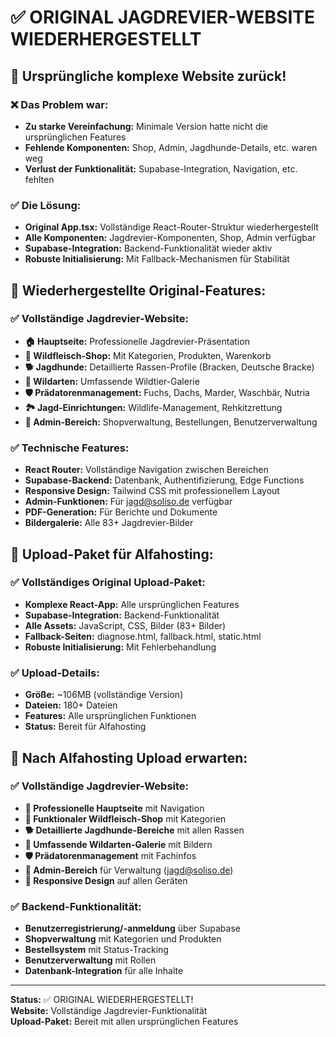 # ✅ ORIGINAL JAGDREVIER-WEBSITE WIEDERHERGESTELLT

## 🎯 Ursprüngliche komplexe Website zurück!

### ❌ Das Problem war:
- **Zu starke Vereinfachung:** Minimale Version hatte nicht die ursprünglichen Features
- **Fehlende Komponenten:** Shop, Admin, Jagdhunde-Details, etc. waren weg
- **Verlust der Funktionalität:** Supabase-Integration, Navigation, etc. fehlten

### ✅ Die Lösung:
- **Original App.tsx:** Vollständige React-Router-Struktur wiederhergestellt
- **Alle Komponenten:** Jagdrevier-Komponenten, Shop, Admin verfügbar
- **Supabase-Integration:** Backend-Funktionalität wieder aktiv
- **Robuste Initialisierung:** Mit Fallback-Mechanismen für Stabilität

## 🦌 Wiederhergestellte Original-Features:

### ✅ Vollständige Jagdrevier-Website:
- **🏠 Hauptseite:** Professionelle Jagdrevier-Präsentation
- **🥩 Wildfleisch-Shop:** Mit Kategorien, Produkten, Warenkorb
- **🐕 Jagdhunde:** Detaillierte Rassen-Profile (Bracken, Deutsche Bracke)
- **🦆 Wildarten:** Umfassende Wildtier-Galerie
- **🛡️ Prädatorenmanagement:** Fuchs, Dachs, Marder, Waschbär, Nutria
- **🏞️ Jagd-Einrichtungen:** Wildlife-Management, Rehkitzrettung
- **👤 Admin-Bereich:** Shopverwaltung, Bestellungen, Benutzerverwaltung

### ✅ Technische Features:
- **React Router:** Vollständige Navigation zwischen Bereichen
- **Supabase-Backend:** Datenbank, Authentifizierung, Edge Functions
- **Responsive Design:** Tailwind CSS mit professionellem Layout
- **Admin-Funktionen:** Für jagd@soliso.de verfügbar
- **PDF-Generation:** Für Berichte und Dokumente
- **Bildergalerie:** Alle 83+ Jagdrevier-Bilder

## 📁 Upload-Paket für Alfahosting:

### ✅ Vollständiges Original Upload-Paket:
- **Komplexe React-App:** Alle ursprünglichen Features
- **Supabase-Integration:** Backend-Funktionalität
- **Alle Assets:** JavaScript, CSS, Bilder (83+ Bilder)
- **Fallback-Seiten:** diagnose.html, fallback.html, static.html
- **Robuste Initialisierung:** Mit Fehlerbehandlung

### ✅ Upload-Details:
- **Größe:** ~106MB (vollständige Version)
- **Dateien:** 180+ Dateien
- **Features:** Alle ursprünglichen Funktionen
- **Status:** Bereit für Alfahosting

## 🎯 Nach Alfahosting Upload erwarten:

### ✅ Vollständige Jagdrevier-Website:
- **🦌 Professionelle Hauptseite** mit Navigation
- **🥩 Funktionaler Wildfleisch-Shop** mit Kategorien
- **🐕 Detaillierte Jagdhunde-Bereiche** mit allen Rassen
- **🦆 Umfassende Wildarten-Galerie** mit Bildern
- **🛡️ Prädatorenmanagement** mit Fachinfos
- **👤 Admin-Bereich** für Verwaltung (jagd@soliso.de)
- **📱 Responsive Design** auf allen Geräten

### ✅ Backend-Funktionalität:
- **Benutzerregistrierung/-anmeldung** über Supabase
- **Shopverwaltung** mit Kategorien und Produkten
- **Bestellsystem** mit Status-Tracking
- **Benutzerverwaltung** mit Rollen
- **Datenbank-Integration** für alle Inhalte

---
**Status:** ✅ ORIGINAL WIEDERHERGESTELLT!  
**Website:** Vollständige Jagdrevier-Funktionalität  
**Upload-Paket:** Bereit mit allen ursprünglichen Features